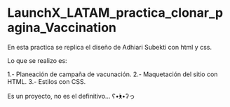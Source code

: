 # LaunchX_LATAM_practica_clonar_pagina_Vaccination

En esta practica se replica el diseño de Adhiari Subekti con html y css.

Lo que se realizo es:

1.- Planeación de campaña de vacunación.
2.- Maquetación del sitio con HTML.
3.- Estilos con CSS.

Es un proyecto, no es el definitivo... ʕ•́ᴥ•̀ʔっ